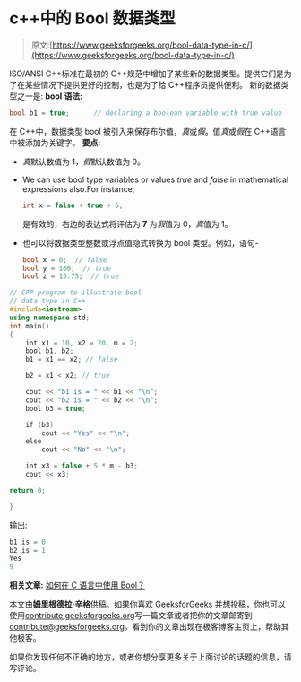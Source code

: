 # c++中的 Bool 数据类型

> 原文:[https://www.geeksforgeeks.org/bool-data-type-in-c/](https://www.geeksforgeeks.org/bool-data-type-in-c/)

ISO/ANSI C++标准在最初的 C++规范中增加了某些新的数据类型。提供它们是为了在某些情况下提供更好的控制，也是为了给 C++程序员提供便利。
新的数据类型之一是: **bool**
**语法:**

```cpp
bool b1 = true;      // declaring a boolean variable with true value   
```

在 C++中，数据类型 bool 被引入来保存布尔值，*真*或*假*。值*真*或*假*在 C++语言中被添加为关键字。
**要点:**

*   *真*默认数值为 1，*假*默认数值为 0。
*   We can use bool type variables or values *true* and *false* in mathematical expressions also.For instance,

    ```cpp
    int x = false + true + 6;
    ```

    是有效的，右边的表达式将评估为 **7** 为*假*值为 0，*真*值为 1。

*   也可以将数据类型整数或浮点值隐式转换为 bool 类型。例如，语句-

    ```cpp
    bool x = 0;  // false
    bool y = 100;  // true
    bool z = 15.75;  // true
    ```

```cpp
// CPP program to illustrate bool 
// data type in C++
#include<iostream>
using namespace std;
int main()
{
    int x1 = 10, x2 = 20, m = 2;
    bool b1, b2;
    b1 = x1 == x2; // false

    b2 = x1 < x2; // true

    cout << "b1 is = " << b1 << "\n";
    cout << "b2 is = " << b2 << "\n";
    bool b3 = true;

    if (b3)
        cout << "Yes" << "\n";
    else
        cout << "No" << "\n";

    int x3 = false + 5 * m - b3;
    cout << x3;

return 0;

}
```

输出:

```cpp
b1 is = 0
b2 is = 1
Yes
9

```

**相关文章:** [如何在 C 语言中使用 Bool？](https://www.geeksforgeeks.org/bool-in-c/)

本文由**姆里根德拉·辛格**供稿。如果你喜欢 GeeksforGeeks 并想投稿，你也可以使用[contribute.geeksforgeeks.org](http://contribute.geeksforgeeks.org)写一篇文章或者把你的文章邮寄到 contribute@geeksforgeeks.org。看到你的文章出现在极客博客主页上，帮助其他极客。

如果你发现任何不正确的地方，或者你想分享更多关于上面讨论的话题的信息，请写评论。